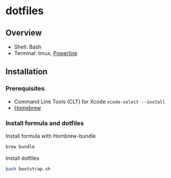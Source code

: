 # dotfiles

## Overview

- Shell: Bash
- Terminal: tmux, [Powerline](https://github.com/powerline/powerline)

## Installation

### Prerequisites

- Command Line Tools (CLT) for Xcode `xcode-select --install`
- [Homebrew](https://brew.sh/)

### Install formula and dotfiles

Install formula with Hombrew-bundle

```bash
brew bundle
```

Install dotfiles

```bash
bash bootstrap.sh
```
